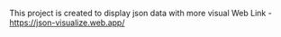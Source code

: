 This project is created to display json data with more visual 
Web Link -https://json-visualize.web.app/